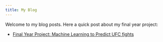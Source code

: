 ```yaml
---
title: My Blog
---
```



Welcome to my blog posts. Here a quick post about my final year project:

- [Final Year Project: Machine Learning to Predict UFC fights](./blog/dissertation.md)

